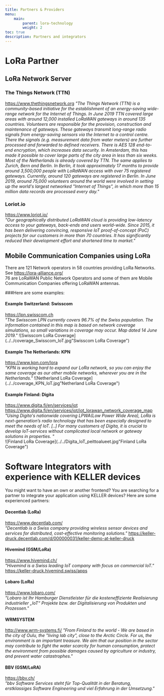 ```yaml
---
title: Partners & Providers
menu:
    main:
        parent: lora-technology
        weight: 2
toc: true
description: Partners and integrators
---
```


# LoRa Partner

## LoRa Network Server

### The Things Network (TTN)
https://www.thethingsnetwork.org
*"The Things Network (TTN) is a community-based initiative for the establishment of an energy-saving wide-range network for the Internet of Things. In June 2019 TTN covered large areas with around 12,000 installed LoRaWAN gateways in around 135 countries. Volunteers are responsible for the provision, construction and maintenance of gateways. These gateways transmit long-range radio signals from energy-saving sensors via the Internet to a control centre. There the signals (e.g. measurement data from water meters) are further processed and forwarded to defined receivers. There is AES 128 end-to-end encryption, which increases data security.
In Amsterdam, this has made it possible to cover large parts of the city area in less than six weeks. Most of the Netherlands is already covered by TTN. The same applies to Zurich, Bern and Berlin. In Berlin, it took approximately 17 months to provide around 3,500,000 people with LoRaWAN access with over 75 registered gateways. Currently, around 120 gateways are registered in Berlin.
In June 2019, around 75,000 volunteers around the world were involved in setting up the world's largest networked "Internet of Things", in which more than 15 million data records are processed every day."*


### Loriot.io
https://www.loriot.io/  
*"Our geographically distributed LoRaWAN cloud is providing low-latency access to your gateways, back-ends and users world-wide. Since 2015, it has been delivering convincing, responsive IoT proof-of-concept (PoC) projects for our customers in more than 70 countries. It has significantly reduced their development effort and shortened time to market."*

## Mobile Communication Companies using LoRa
There are 121 Network operators in 58 countries providing LoRa Networks. 
See https://lora-alliance.org/  
76 are LoRaWAN Public Network Operators and some of them are Mobile Communication Companies offering LoRaWAN antennas.

###Here are some examples:

#### Example Switzerland: Swisscom
https://lpn.swisscom.ch  
*"The Swisscom LPN currently covers 96.7% of the Swiss population. The information contained in this map is based on network coverage simulations, so small variations in coverage may occur. Map dated 14 June 2019."*
![Swisscom LoRa Coverage](../../coverage_Swisscom_IoT.jpg"Swisscom LoRa Coverage")

#### Example The Netherlands: KPN 
https://www.kpn.com/lora  
*"KPN is working hard to expand our LoRa network, so you can enjoy the same coverage as our other mobile networks, wherever you are in the Netherlands."*
![Netherland LoRa Coverage](../../coverage_KPN_IoT.jpg"Netherland LoRa Coverage")

#### Example Finland: Digita 
https://www.digita.fi/en/services/iot  
https://www.digita.fi/en/services/iot/iot_lorawan_network_coverage_map  
*"Using Digita's nationwide covering LPWA(Low Power Wide Area), LoRa is next-generation’s radio technology that has been especially designed to meet the needs of IoT. [..] For many customers of Digita, it is crucial to develop IoT-services without complicated local network or gateway solutions in properties. "*  
![Finland LoRa Coverage](../../Digita_IoT_peittoalueet.jpg"Finland LoRa Coverage")

# Software Integrators with experience with KELLER devices
You might want to have an own or another frontend? You are searching for a partner to integrate your application using KELLER devices? Here are some experienced partners:  

#### Decentlab (LoRa)
https://www.decentlab.com/   
*"Decentlab is a Swiss company providing wireless sensor devices and services for distributed, cost-effective monitoring solutions."*
https://keller-druck.decentlab.com/d/000000031/keller-demo-at-keller-druck

#### Hivemind (GSM/LoRa)
https://www.hivemind.ch/  
*"Hivemind is a Swiss leading IoT company with focus on commercial IoT."*
https://keller-druck.hivemind.swiss/apps

#### Lobaro (LoRa)
https://www.lobaro.com/  
*"Lobaro ist Ihr Hamburger Dienstleister für die kosteneffiziente Realisierung industrieller „IoT“ Projekte bzw. der Digitalisierung von Produkten und Prozessen."*

#### WRMSYSTEM
http://www.wrm-systems.fi/
*"From Finland to the world - We are based in the city of Oulu, the "living lab city", close to the Arctic Circle. For us, the environment is an important treasure. We aim that our position in the sector may contribute to fight the water scarcity for human consumption, protect the environment from possible damages caused by agriculture or industry, and prevent water catastrophes."*

#### BBV (GSM/LoRA)
https://bbv.ch/   
*"bbv Software Services steht für Top-Qualität in der Beratung, erstklassiges Software Engineering und viel Erfahrung in der Umsetzung."*

